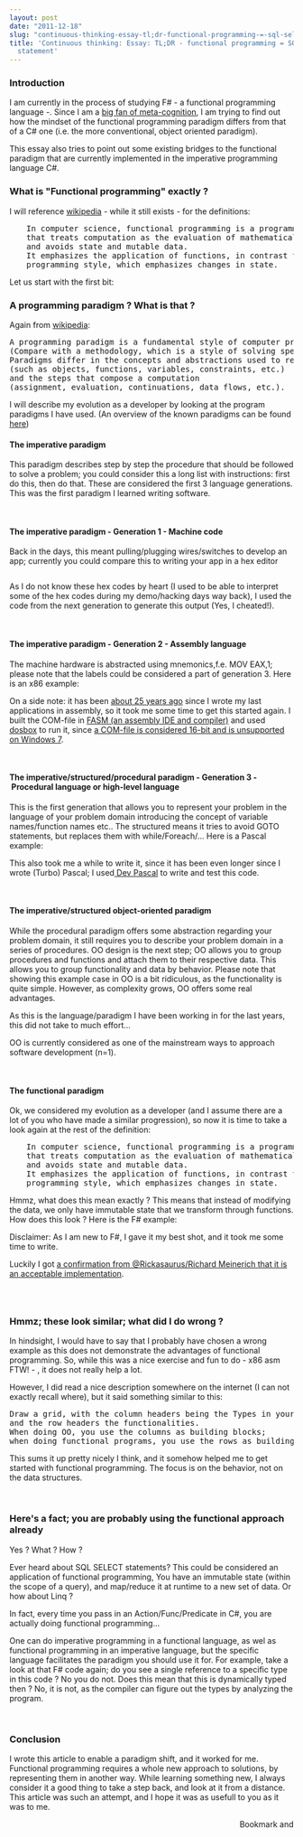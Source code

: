 ```yaml
---
layout: post
date: "2011-12-18"
slug: "continuous-thinking-essay-tl;dr-functional-programming-=-sql-select-statement"
title: 'Continuous thinking: Essay: TL;DR - functional programming = SQL SELECT
  statement'
---
```


<h3>Introduction</h3>
<p>I am currently in the process of studying F# - a functional programming language -.&nbsp;Since I am a <a href="/posts/Essay-the-duality-of-knowledge/">big fan of meta-cognition</a>, I am trying to find out how the mindset of the functional programming paradigm differs from that of a C# one (i.e. the more conventional, object oriented paradigm).</p>
<p>This essay also tries to point out some existing bridges to the functional paradigm that are currently implemented in the imperative programming language C#.</p>
<h3>What is "Functional programming" exactly ?</h3>
<p>I will reference <a href="https://en.wikipedia.org/wiki/Functional_programming" target="_blank">wikipedia</a>&nbsp;- while it still exists - for the definitions:</p>
<pre style="padding-left: 30px; ">In computer science, functional programming is a programming paradigm&nbsp;
that treats computation as the evaluation of mathematical functions 
and avoids state and mutable data. 
It emphasizes the application of functions, in contrast to the imperative&nbsp;
programming style, which emphasizes changes in state.</pre>
<p>Let us start with the first bit:</p>
<p></p>
<h3>A programming paradigm ? What is that ?</h3>
<p>Again from <a href="https://en.wikipedia.org/wiki/Programming_paradigm" target="_blank">wikipedia</a>:</p>
<pre>A programming paradigm is a fundamental style of computer programming.&nbsp;
(Compare with a methodology, which is a style of solving specific software&nbsp;engineering problems.) 
Paradigms differ in the concepts and abstractions used to represent the elements of a program 
(such as objects, functions, variables, constraints, etc.) 
and the steps that compose a computation 
(assignment, evaluation, continuations, data flows, etc.).</pre>
<p>I will describe my evolution as a developer by looking at the program paradigms I have used. (An overview of the known paradigms can be found <a href="https://en.wikipedia.org/wiki/Comparison_of_programming_paradigms" target="_blank">here</a>)</p>
<h4>The imperative paradigm</h4>
<p>This paradigm describes step by step the procedure that should be followed to solve a problem; you could consider this a long list with instructions: first do this, then do that. These are considered the first 3 language generations. This was the first paradigm I learned writing software.</p>
<p>&nbsp;</p>
<h4>The&nbsp;imperative paradigm -&nbsp;Generation 1 -&nbsp;Machine code</h4>
<p>Back in the days, this meant pulling/plugging wires/switches to develop an app; currently you could compare this to writing your app in a hex editor</p>
<p><img src="https://www.corebvba.be/blog/image.axd?picture=2011%2f12%2fhex.png" alt="" /></p>
<p>As I do not know these hex codes by heart (I used to be able to interpret some of the hex codes during my demo/hacking days way back), I used the code from the next generation to generate this output (Yes, I cheated!).</p>
<p>&nbsp;</p>
<h4>The&nbsp;imperative paradigm -&nbsp;Generation 2 - Assembly language</h4>
<p>The machine hardware is abstracted using mnemonics,f.e. MOV EAX,1; please note that the labels could be considered a part of generation 3. Here is an x86 example:</p>
<p>
<script src="https://gist.github.com/1493152.js?file=1.essay.asm"></script>
</p>
<p>On a side note: it has been <a href="https://pouet.net/prod.php?which=8765">about 25 years ago</a> since I wrote my last applications in assembly, so it took me some time to get this started again. I built the COM-file in <a href="https://flatassembler.net/" target="_blank">FASM (an assembly IDE and compiler)</a> and used <a href="https://www.dosbox.com/" target="_blank">dosbox</a> to run it, since <a href="https://en.wikipedia.org/wiki/COM_file" target="_blank">a COM-file is considered 16-bit and is unsupported on Windows 7</a>.</p>
<p>&nbsp;</p>
<h4>The&nbsp;imperative/structured/procedural&nbsp;paradigm -&nbsp;Generation 3 -&nbsp;Procedural language or high-level language</h4>
<p>This is the first generation that allows you to represent your problem in the language of your problem domain introducing the concept of variable names/function names etc.. The structured means it tries to avoid GOTO statements, but replaces them with while/Foreach/... Here is a Pascal example:&nbsp;</p>
<p>
<script src="https://gist.github.com/1493152.js?file=2.essay.pas"></script>
</p>
<p>This also took me a while to write it, since it has been even longer since I wrote (Turbo) Pascal; I used<a href="https://www.bloodshed.net/devpascal.html" target="_blank"> Dev Pascal</a> to write and test this code.</p>
<p>&nbsp;</p>
<h4>The&nbsp;imperative/structured&nbsp;object-oriented paradigm</h4>
<p>While the procedural paradigm offers some abstraction regarding your problem domain, it still requires you to describe your problem domain in a series of procedures. OO design is the next step; OO allows you to group procedures and functions and attach them to their respective data. This allows you to group functionality and data by behavior. Please note that showing this example case in OO is a bit ridiculous, as the functionality is quite simple. However, as complexity grows, OO offers some real advantages.</p>
<p>
<script src="https://gist.github.com/1493152.js?file=3.essay.cs"></script>
</p>
<p>As this is the language/paradigm I have been working in for the last years, this did not take to much effort...</p>
<p>OO is currently considered as one of the mainstream ways to approach software development (n=1).</p>
<p>&nbsp;</p>
<h4>The functional paradigm</h4>
<p>Ok, we considered my evolution as a developer (and I assume there are a lot of you who have made a similar progression), so now it is time to take a look again at the rest of the definition:</p>
<pre style="padding-left: 30px; ">In computer science, functional programming is a programming paradigm&nbsp;
that treats computation as the evaluation of mathematical functions 
and avoids state and mutable data. 
It emphasizes the application of functions, in contrast to the imperative&nbsp;
programming style, which emphasizes changes in state.</pre>
<p>Hmmz, what does this mean exactly ? This means that instead of modifying the data, we only have immutable state that we transform through functions. How does this look ? Here is the F# example:</p>
<p>
<script src="https://gist.github.com/1493152.js?file=essay.fs"></script>
</p>
<p>Disclaimer: As I am new to F#, I gave it my best shot, and it&nbsp;took me some time to write.</p>
<p>Luckily I got <a href="https://twitter.com/#!/rickasaurus/status/148780837368901633" target="_blank">a confirmation from @Rickasaurus/Richard Meinerich that it is an acceptable implementation</a>.</p>
<h3><br /></h3>
<h3>Hmmz; these look similar; what did I do wrong ?</h3>
<p>In hindsight, I would have to say that I probably have chosen a wrong example as this does not demonstrate the advantages of functional programming. So, while this was a nice exercise and fun to do - x86 asm FTW! - , it does not really help a lot.</p>
<p>However, I did read a nice description somewhere on the internet (I can not exactly recall where), but it said something similar to this:</p>
<pre>Draw a grid, with the column headers being the Types in your problem, 
and the row headers the functionalities. 
When doing OO, you use the columns as building blocks;
when doing functional programs, you use the rows as building blocks</pre>
<p>This sums it up pretty nicely I think, and it somehow helped me to get started with functional programming. The focus is on the behavior, not on the data structures.</p>
<p>&nbsp;</p>
<h3>Here's a fact; you are probably using the functional approach already</h3>
<p>Yes ? What ? How ?</p>
<p>Ever heard about SQL SELECT statements? This could be considered an application of functional programming, You have an immutable state (within the scope of a query), and map/reduce it at runtime to a new set of data. Or how about Linq ?</p>
<p>In fact, every time you pass in an Action/Func/Predicate in C#, you are actually doing functional programming...&nbsp;</p>
<p>One can do imperative programming in a functional language, as wel as functional programming in an imperative language, but the specific language facilitates the paradigm you should use it for. For example, take a look at that F# code again; do you see a single reference to a specific type in this code ? No you do not. Does this mean that this is dynamically typed then ? No, it is not, as the compiler can figure out the types by analyzing the program.</p>
<p>&nbsp;</p>
<h3>Conclusion</h3>
<p>I wrote this article to enable a paradigm shift, and it worked for me. Functional programming requires a whole new approach to solutions, by representing them in another way. While learning something new, I always consider it a good thing to take a step back, and look at it from a distance. This article was such an attempt, and I hope it was as usefull to you as it was to me.</p><div style="text-align:right"><a class="addthis_button" href="https://www.addthis.com/bookmark.php?v=250&amp;pub=xa-4aec37702e3161d4"><img src="https://s7.addthis.com/static/btn/v2/lg-share-en.gif" width="125" height="16" alt="Bookmark and Share" style="border:0"/></a><script type="text/javascript" src="https://s7.addthis.com/js/250/addthis_widget.js#pub=xa-4aec37702e3161d4"></script></div>
